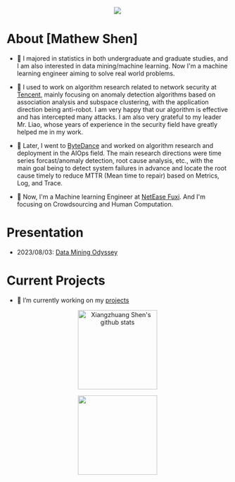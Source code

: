 <p align="center"> 
  <img src="https://profile-counter.glitch.me/shenxiangzhuang/count.svg" />
</p>

# About [Mathew Shen]
- 🔭 I majored in statistics in both undergraduate and graduate studies, 
and I am also interested in data mining/machine learning. 
Now I'm a machine learning engineer aiming to solve real world problems.


- 🔭 I used to work on algorithm research related to network security at 
[Tencent](https://github.com/Tencent), 
mainly focusing on anomaly detection algorithms based on association analysis 
and subspace clustering, with the application direction being anti-robot.
I am very happy that our algorithm is effective and has intercepted many attacks. 
I am also very grateful to my leader Mr. Liao, 
whose years of experience in the security field have greatly helped me in my work.

- 🔭 Later, I went to [ByteDance](https://github.com/bytedance) 
and worked on algorithm research and deployment in the AIOps field. 
The main research directions were time series forcast/anomaly detection, root cause analysis, etc., 
with the main goal being to detect system failures in advance 
and locate the root cause timely to reduce MTTR (Mean time to repair)
based on Metrics, Log, and Trace.

- 🔭 Now, I'm a Machine learning Engineer at [NetEase Fuxi](https://fuxi.163.com/). And I'm focusing on Crowdsourcing and Human Computation.

# Presentation

- 2023/08/03: [Data Mining Odyssey](https://github.com/shenxiangzhuang/CareerPublic/blob/f63459e5efcfbdc4843151471905eae17fa68b8d/presentation/review/2023/career_review_2023_public.pdf)


# Current Projects

- 🌱 I’m currently working on my [projects](https://datahonor.com/project/)



<p align="center">
<img alt="Xiangzhuang Shen's github stats" height='180' src="https://github-readme-stats.vercel.app/api?username=shenxiangzhuang&count_private=true&show_icons=true&include_all_commits=false&theme=react">

<p align="center"> 
    <img height='180' src="https://github-profile-summary-cards.vercel.app/api/cards/profile-details?username=shenxiangzhuang&theme=react" />
</p>


<!-- <p align="center">
<img alt="Xiangzhuang Shen's github stats" height='140' src="https://github-readme-stats.vercel.app/api?username=shenxiangzhuang&count_private=true&show_icons=true&include_all_commits=true&theme=react">
<img alt="Xiangzhuang Shen's github stats" height='140' src="https://github-profile-summary-cards.vercel.app/api/cards/profile-details?username=shenxiangzhuang&theme=react">
</p> -->


